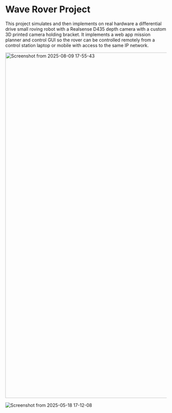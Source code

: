 # Wave Rover Project
This project simulates and then implements on real hardware a differential drive small roving robot with a Realsense D435 depth camera with a custom 3D printed camera holding bracket. 
It implements a web app mission planner and control GUI so the rover can be controlled remotely from a control station laptop or mobile with access to the same IP network. 

<img width="1920" height="1080" alt="Screenshot from 2025-08-09 17-55-43" src="https://github.com/user-attachments/assets/c8e9953e-a6e5-449b-9efb-7cbc2dc100bb" />


![Screenshot from 2025-05-18 17-12-08](https://github.com/user-attachments/assets/8f1a63c9-00f3-49c3-a7a4-8e237cb6b279)
